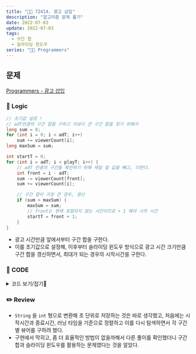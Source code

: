 ```yaml
---
title: "👩‍💻 72414. 광고 삽입"
description: "알고리즘 문제 풀기"
date: 2022-07-03
update: 2022-07-03
tags:
  - 구간 합
  - 슬라이딩 윈도우
series: "👩‍💻 Programmers"
---
```


## 문제
[Programmers - 광고 삽입](https://programmers.co.kr/learn/courses/30/lessons/72414)

### 📍 **Logic**

```java
// 초기값 설정 !
// adT만큼의 구간 합을 구하고 이보다 큰 구간 합을 찾기 위해서
long sum = 0;
for (int i = 0; i < adT; i++)
    sum += viewerCount[i];
long maxSum = sum;

int startT = 0;
for (int i = adT; i < playT; i++) {
    // adT 만큼의 구간을 확인하기 위해 제일 앞 값을 빼고, 더한다.
    int front = i - adT;
    sum -= viewerCount[front];
    sum += viewerCount[i];

    // 구간 합이 가장 큰 경우, 갱신
    if (sum > maxSum) {
        maxSum = sum;
        // front는 현재 포함되지 않는 시간이므로 + 1 해야 시작 시간
        startT = front + 1;
    }
}
```
- 광고 시간만큼 앞에서부터 구간 합을 구한다.
- 이를 초기값으로 설정해, 이후부터 슬라이딩 윈도우 방식으로 광고 시간 크기만큼 구간 합을 갱신하면서, 최대가 되는 경우의 시작시간을 구한다.

### 📄 **CODE**

<details>
  <summary>코드 보기/접기💫</summary>
    <div markdown="1">

    import java.util.*;

    class Solution {
        static int[] viewerCount;
        
        public String solution(String play_time, String adv_time, String[] logs) {
            int playT = stringToTime(play_time);
            int adT = stringToTime(adv_time);

            viewerCount = new int[playT];

            for (String log : logs) {
                String[] line = log.split("-");
                int startT = stringToTime(line[0]);
                int endT = stringToTime(line[1]);

                // 이상, 미만!
                // 각 구간별 초 단위 뷰어를 카운트
                for (int i = startT; i < endT; i++) 
                    viewerCount[i]++;
            }

            // 초기값 설정 !
            // adT만큼의 구간 합을 구하고 이보다 큰 구간 합을 찾기 위해서
            long sum = 0;
            for (int i = 0; i < adT; i++)
                sum += viewerCount[i];
            long maxSum = sum;

            int startT = 0;
            for (int i = adT; i < playT; i++) {
                // adT 만큼의 구간을 확인하기 위해 제일 앞 값을 빼고, 더한다.
                int front = i - adT;
                sum -= viewerCount[front];
                sum += viewerCount[i];

                // 구간 합이 가장 큰 경우, 갱신
                if (sum > maxSum) {
                    maxSum = sum;
                    startT = front + 1;
                }
            }
            
            return timeToString(startT);
        }
        
        private static int stringToTime(String string) {
            String[] line = string.split(":");
            int time = 0;

            time += Integer.parseInt(line[0]) * 3600;
            time += Integer.parseInt(line[1]) * 60;
            time += Integer.parseInt(line[2]);

            return time;
        }

        private static String timeToString(int time) {
            StringBuilder sb = new StringBuilder();

            int h = time / 3600;
            if (h < 10) sb.append("0");
            sb.append(h).append(":");
            time %= 3600;

            int m = time / 60;
            if (m < 10) sb.append("0");
            sb.append(m).append(":");
            time %= 60;

            if (time < 10) sb.append("0");
            return sb.append(time).toString();
        }
    }
  	</div>
</details>

### ✏️ **Review**
- `String` 을 `int` 형으로 변환해 초 단위로 저장하는 것은 바로 생각했고, 처음에는 시작시간과 종료시간, 러닝 타임을 기준으로 정렬하고 이를 다시 탐색하면서 각 구간별 뷰어를 구하려 했다.
- 구현에서 막히고, 좀 더 효율적인 방법이 없을까해서 다른 풀이를 확인했더니 구간 합과 슬라이딩 윈도우를 활용하는 문제였다는 것을 알았다.